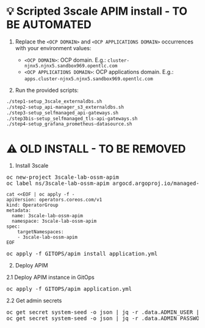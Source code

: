 # :bulb: Scripted 3scale APIM install - TO BE AUTOMATED

1. Replace the `<OCP DOMAIN>` and `<OCP APPLICATIONS DOMAIN>` occurrences with your environment values:
    - `<OCP DOMAIN>`: OCP domain. E.g.: `cluster-njnx5.njnx5.sandbox969.opentlc.com`
    - `<OCP APPLICATIONS DOMAIN>`: OCP applications domain. E.g.: `apps.cluster-njnx5.njnx5.sandbox969.opentlc.com`

2. Run the provided scripts:

```zsh
./step1-setup_3scale_externaldbs.sh
./step2-setup_api-manager_s3_externaldbs.sh
./step3-setup_selfmanaged_api-gateways.sh
./step3bis-setup_selfmanaged_tls-api-gateways.sh
./step4-setup_grafana_prometheus-datasource.sh
```

# :warning: OLD INSTALL - TO BE REMOVED

1.  Install 3scale
<pre>
oc new-project 3scale-lab-ossm-apim
oc label ns/3scale-lab-ossm-apim argocd.argoproj.io/managed-by=gitops-lab-ossm-apim
</pre>

```
cat <<EOF | oc apply -f -
apiVersion: operators.coreos.com/v1
kind: OperatorGroup
metadata:
  name: 3scale-lab-ossm-apim
  namespace: 3scale-lab-ossm-apim 
spec:
    targetNamespaces:
    - 3scale-lab-ossm-apim
EOF
```

<pre>
oc apply -f GITOPS/apim_install_application.yml
</pre>

2. Deploy APIM

2.1 Deploy APIM instance in GitOps
<pre>
oc apply -f GITOPS/apim_application.yml
</pre>

2.2 Get admin secrets
<pre>
oc get secret system-seed -o json | jq -r .data.ADMIN_USER | base64 -d
oc get secret system-seed -o json | jq -r .data.ADMIN_PASSWORD | base64 -d
</pre>

